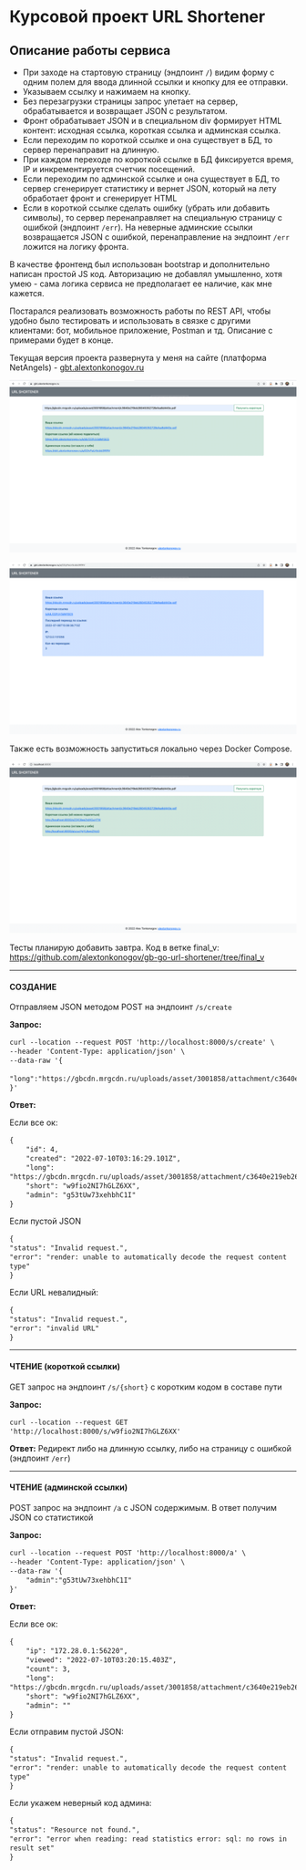 # Курсовой проект URL Shortener

## Описание работы сервиса

- При заходе на стартовую страницу (эндпоинт `/`) видим форму с одним полем для ввода длинной ссылки и кнопку для ее отправки.
- Указываем ссылку и нажимаем на кнопку.
- Без перезагрузки страницы запрос улетает на сервер, обрабатывается и возвращает JSON c результатом.
- Фронт обрабатывает JSON и в специальном div формирует HTML контент: исходная ссылка, короткая ссылка и админская ссылка.
- Если переходим по короткой ссылке и она существует в БД, то сервер перенаправит на длинную.
- При каждом переходе по короткой ссылке в БД фиксируется время, IP и инкрементируется счетчик посещений.
- Если переходим по админской ссылке и она существует в БД, то сервер сгенерирует статистику и вернет JSON, который на лету обработает фронт и сгенерирует HTML
- Если в короткой ссылке сделать ошибку (убрать или добавить символы), то сервер перенаправляет на специальную страницу с ошибкой (эндпоинт `/err`). На неверные админские ссылки возвращается JSON с ошибкой, перенаправление на эндпоинт `/err` ложится на логику фронта. 

В качестве фронтенд был использован bootstrap и дополнительно написан простой JS код. Авторизацию не добавлял умышленно, хотя умею - сама логика сервиса не предполагает ее наличие, как мне кажется.

Постарался реализовать возможность работы по REST API, чтобы удобно было тестировать и использовать в связке с другими клиентами: бот, мобильное приложение, Postman и тд. Описание с примерами будет в конце.

Текущая версия проекта развернута у меня на сайте (платформа NetAngels) - [gbt.alextonkonogov.ru](https://gbt.alextonkonogov.ru/)

![image](img.png)

![image](img_1.png)

Также есть возможность запуститься локально через Docker Compose.

![image](img_2.png)

Тесты планирую добавить завтра.
Код в ветке final_v: https://github.com/alextonkonogov/gb-go-url-shortener/tree/final_v

---
#### СОЗДАНИЕ
Отправляем JSON методом POST на эндпоинт `/s/create`

**Запрос:**
```shell
curl --location --request POST 'http://localhost:8000/s/create' \
--header 'Content-Type: application/json' \
--data-raw '{
    "long":"https://gbcdn.mrgcdn.ru/uploads/asset/3001858/attachment/c3640e219eb26045352728efea6d443e.pdf"
}'
```

**Ответ:**

Если все ок:
```shell
{
    "id": 4,
    "created": "2022-07-10T03:16:29.101Z",
    "long": "https://gbcdn.mrgcdn.ru/uploads/asset/3001858/attachment/c3640e219eb26045352728efea6d443e.pdf",
    "short": "w9fio2NI7hGLZ6XX",
    "admin": "g53tUw73xehbhC1I"
}
```

Если пустой JSON
```shell
{
"status": "Invalid request.",
"error": "render: unable to automatically decode the request content type"
}
```

Если URL невалидный:
```shell
{
"status": "Invalid request.",
"error": "invalid URL"
}
```

---
#### ЧТЕНИЕ (короткой ссылки)
GET запрос на эндпоинт `/s/{short}` с коротким кодом в составе пути

**Запрос:**
```shell
curl --location --request GET 'http://localhost:8000/s/w9fio2NI7hGLZ6XX'
```

**Ответ:**
Редирект либо на длинную ссылку, либо на страницу с ошибкой (эндпоинт `/err`)

---
#### ЧТЕНИЕ (админской ссылки)
POST запрос на эндпоинт `/a` с JSON содержимым. В ответ получим JSON со статистикой

**Запрос:**
```shell
curl --location --request POST 'http://localhost:8000/a' \
--header 'Content-Type: application/json' \
--data-raw '{
    "admin":"g53tUw73xehbhC1I"
}'
```

**Ответ:**

Если все ок:
```shell
{
    "ip": "172.28.0.1:56220",
    "viewed": "2022-07-10T03:20:15.403Z",
    "count": 3,
    "long": "https://gbcdn.mrgcdn.ru/uploads/asset/3001858/attachment/c3640e219eb26045352728efea6d443e.pdf",
    "short": "w9fio2NI7hGLZ6XX",
    "admin": ""
}
```
Если отправим пустой JSON:
```shell
{
"status": "Invalid request.",
"error": "render: unable to automatically decode the request content type"
}
```
Если укажем неверный код админа:
```shell
{
"status": "Resource not found.",
"error": "error when reading: read statistics error: sql: no rows in result set"
}
```
